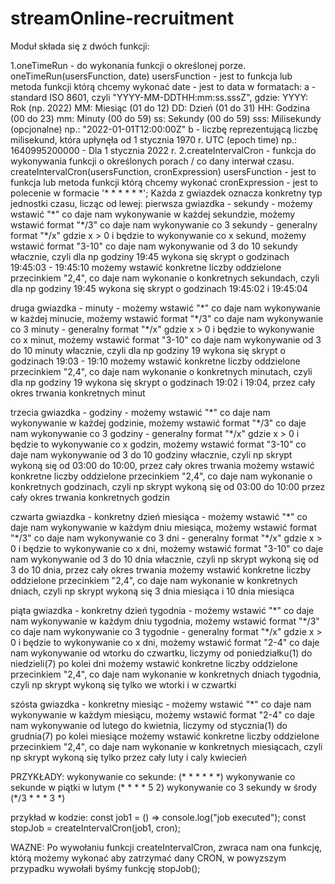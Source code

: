 # streamOnline-recruitment

Moduł składa się z dwóch funkcji:

1.oneTimeRun - do wykonania funkcji o określonej porze.
oneTimeRun(usersFunction, date)
usersFunction - jest to funkcja lub metoda funkcji którą chcemy wykonać
date - jest to data w formatach:
a - standard ISO 8601, czyli "YYYY-MM-DDTHH:mm:ss.sssZ", gdzie:
YYYY: Rok (np. 2022)
MM: Miesiąc (01 do 12)
DD: Dzień (01 do 31)
HH: Godzina (00 do 23)
mm: Minuty (00 do 59)
ss: Sekundy (00 do 59)
sss: Milisekundy (opcjonalne)
np.: "2022-01-01T12:00:00Z"
b - liczbę reprezentującą liczbę milisekund, która upłynęła od 1 stycznia 1970 r. UTC (epoch time)
np.: 1640995200000 - Dla 1 stycznia 2022 r.
2.createIntervalCron - funkcja do wykonywania funkcji o określonych porach / co dany interwał czasu.
createIntervalCron(usersFunction, cronExpression)
usersFunction - jest to funkcja lub metoda funkcji którą chcemy wykonać
cronExpression - jest to polecenie w formacie '\* \* \* \* \* \*';
Każda z gwiazdek oznacza konkretny typ jednostki czasu, licząc od lewej:
pierwsza gwiazdka - sekundy -
możemy wstawić "\*" co daje nam wykonywanie w każdej sekundzie,
możemy wstawić format "\*/3" co daje nam wykonywanie co 3 sekundy - generalny format "\*/x" gdzie x > 0 i będzie to wykonywanie co x sekund,
możemy wstawić format "3-10" co daje nam wykonywanie od 3 do 10 sekundy włacznie, czyli dla np godziny 19:45 wykona się skrypt o godzinach 19:45:03 - 19:45:10
możemy wstawić konkretne liczby oddzielone przecinkiem "2,4", co daje nam wykonanie o konkretnych sekundach, czyli dla np godziny 19:45 wykona się skrypt o godzinach 19:45:02 i 19:45:04

druga gwiazdka - minuty -
możemy wstawić "\*" co daje nam wykonywanie w każdej minucie,
możemy wstawić format "\*/3" co daje nam wykonywanie co 3 minuty - generalny format "\*/x" gdzie x > 0 i będzie to wykonywanie co x minut,
możemy wstawić format "3-10" co daje nam wykonywanie od 3 do 10 minuty włacznie, czyli dla np godziny 19 wykona się skrypt o godzinach 19:03 - 19:10
możemy wstawić konkretne liczby oddzielone przecinkiem "2,4", co daje nam wykonanie o konkretnych minutach, czyli dla np godziny 19 wykona się skrypt o godzinach 19:02 i 19:04, przez cały okres trwania konkretnych minut

trzecia gwiazdka - godziny -
możemy wstawić "\*" co daje nam wykonywanie w każdej godzinie,
możemy wstawić format "\*/3" co daje nam wykonywanie co 3 godziny - generalny format "\*/x" gdzie x > 0 i będzie to wykonywanie co x godzin,
możemy wstawić format "3-10" co daje nam wykonywanie od 3 do 10 godziny włacznie, czyli np skrypt wykoną się od 03:00 do 10:00, przez cały okres trwania
możemy wstawić konkretne liczby oddzielone przecinkiem "2,4", co daje nam wykonanie o konkretnych godzinach, czyli np skrypt wykoną się od 03:00 do 10:00 przez cały okres trwania konkretnych godzin

czwarta gwiazdka - konkretny dzień miesiąca -
możemy wstawić "\*" co daje nam wykonywanie w każdym dniu miesiąca,
możemy wstawić format "\*/3" co daje nam wykonywanie co 3 dni - generalny format "\*/x" gdzie x > 0 i będzie to wykonywanie co x dni,
możemy wstawić format "3-10" co daje nam wykonywanie od 3 do 10 dnia włacznie, czyli np skrypt wykoną się od 3 do 10 dnia, przez cały okres trwania
możemy wstawić konkretne liczby oddzielone przecinkiem "2,4", co daje nam wykonanie w konkretnych dniach, czyli np skrypt wykoną się 3 dnia miesiąca i 10 dnia miesiąca

piąta gwiazdka - konkretny dzień tygodnia -
możemy wstawić "\*" co daje nam wykonywanie w każdym dniu tygodnia,
możemy wstawić format "\*/3" co daje nam wykonywanie co 3 tygodnie - generalny format "\*/x" gdzie x > 0 i będzie to wykonywanie co x dni,
możemy wstawić format "2-4" co daje nam wykonywanie od wtorku do czwartku, liczymy od poniedziałku(1) do niedzieli(7) po kolei dni
możemy wstawić konkretne liczby oddzielone przecinkiem "2,4", co daje nam wykonanie w konkretnych dniach tygodnia, czyli np skrypt wykoną się tylko we wtorki i w czwartki

szósta gwiazdka - konkretny miesiąc -
możemy wstawić "\*" co daje nam wykonywanie w każdym miesiącu,
możemy wstawić format "2-4" co daje nam wykonywanie od lutego do kwietnia, liczymy od stycznia(1) do grudnia(7) po kolei miesiące
możemy wstawić konkretne liczby oddzielone przecinkiem "2,4", co daje nam wykonanie w konkretnych miesiącach, czyli np skrypt wykoną się tylko przez cały luty i caly kwiecień

PRZYKŁADY:
wykonywanie co sekunde: (\* \* \* \* \* \*)
wykonywanie co sekunde w piątki w lutym (\* \* \* \* 5 2)
wykonywanie co 3 sekundy w środy (\*/3 \* \* \* 3 \*)

przykład w kodzie:
const job1 = () => console.log("job executed");
const stopJob = createIntervalCron(job1, cron);

WAZNE:
Po wywołaniu funkcji createIntervalCron, zwraca nam ona funkcję, którą możemy wykonać aby zatrzymać dany CRON, w powyzszym przypadku wywołałi byśmy funkcję stopJob();
